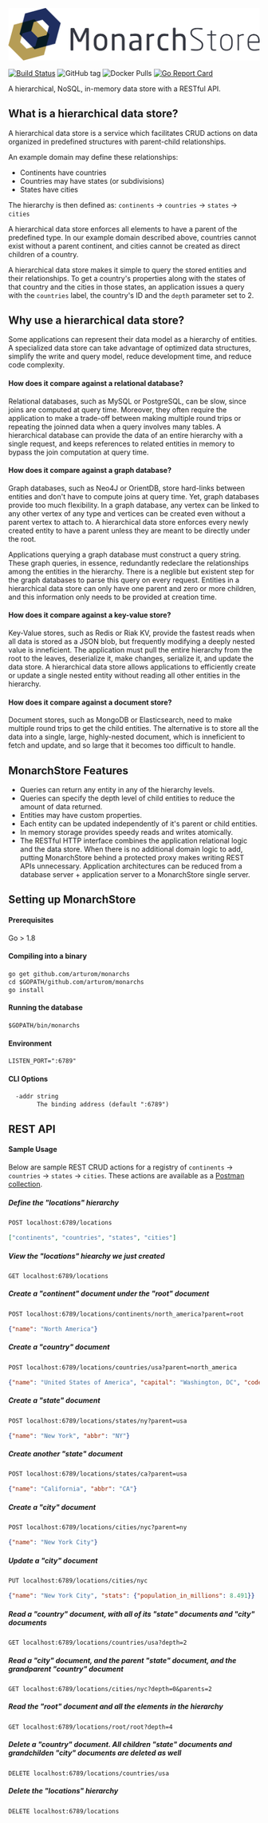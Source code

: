 ![MonarchStore Logo](/logo.png)

[![Build Status](https://travis-ci.org/MonarchStore/monarchs.svg?branch=master)](https://travis-ci.org/MonarchStore/monarchs)
![GitHub tag](https://img.shields.io/github/tag/MonarchStore/monarchs.svg)
![Docker Pulls](https://img.shields.io/docker/pulls/monarchstore/monarchs.svg)
[![Go Report Card](https://goreportcard.com/badge/github.com/MonarchStore/monarchs)](https://goreportcard.com/report/github.com/MonarchStore/monarchs)


A hierarchical, NoSQL, in-memory data store with a RESTful API.

## What is a hierarchical data store? ##
A hierarchical data store is a service which facilitates CRUD actions on data organized in predefined structures with parent-child relationships.

An example domain may define these relationships:

* Continents have countries
* Countries may have states (or subdivisions)
* States have cities

The hierarchy is then defined as: `continents` -> `countries` -> `states` -> `cities`

A hierarchical data store enforces all elements to have a parent of the predefined type. In our example domain described above, countries cannot exist without a parent continent, and cities cannot be created as direct children of a country.

A hierarchical data store makes it simple to query the stored entities and their relationships. To get a country's properties along with the states of that country and the cities in those states, an application issues a query with the `countries` label, the country's ID and the `depth` parameter set to 2.

## Why use a hierarchical data store? ##
Some applications can represent their data model as a hierarchy of entities. A specialized data store can take advantage of optimized data structures, simplify the write and query model, reduce development time, and reduce code complexity.

#### How does it compare against a relational database? ####
Relational databases, such as MySQL or PostgreSQL, can be slow, since joins are computed at query time. Moreover, they often require the application to make a trade-off between making multiple round trips or repeating the joinned data when a query involves many tables. A hierarchical database can provide the data of an entire hierarchy with a single request, and keeps references to related entities in memory to bypass the join computation at query time.

#### How does it compare against a graph database? ####
Graph databases, such as Neo4J or OrientDB, store hard-links between entities and don't have to compute joins at query time. Yet, graph databases provide too much flexibility. In a graph database, any vertex can be linked to any other vertex of any type and vertices can be created even without a parent vertex to attach to. A hierarchical data store enforces every newly created entity to have a parent unless they are meant to be directly under the root.

Applications querying a graph database must construct a query string. These graph queries, in essence, redundantly redeclare the relationships among the entities in the hierarchy. There is a neglible but existent step for the graph databases to parse this query on every request. Entities in a hierarchical data store can only have one parent and zero or more children, and this information only needs to be provided at creation time.

#### How does it compare against a key-value store? ####
Key-Value stores, such as Redis or Riak KV, provide the fastest reads when all data is stored as a JSON blob, but frequently modifying a deeply nested value is inneficient. The application must pull the entire hierarchy from the root to the leaves, deserialize it, make changes, serialize it, and update the data store. A hierarchical data store allows applications to efficiently create or update a single nested entity without reading all other entities in the hierarchy.

#### How does it compare against a document store? ####
Document stores, such as MongoDB or Elasticsearch, need to make multiple round trips to get the child entities. The alternative is to store all the data into a single, large, highly-nested document, which is inneficient to fetch and update, and so large that it becomes too difficult to handle.

## MonarchStore Features ##
- Queries can return any entity in any of the hierarchy levels.
- Queries can specify the depth level of child entities to reduce the amount of data returned.
- Entities may have custom properties.
- Each entity can be updated independently of it's parent or child entities.
- In memory storage provides speedy reads and writes atomically.
- The RESTful HTTP interface combines the application relational logic and the data store. When there is no additional domain logic to add, putting MonarchStore behind a protected proxy makes writing REST APIs unnecessary. Application architectures can be reduced from a database server + application server to a MonarchStore single server.

## Setting up MonarchStore ##

#### Prerequisites ####
Go > 1.8

#### Compiling into a binary ####
```
go get github.com/arturom/monarchs
cd $GOPATH/github.com/arturom/monarchs
go install
```

#### Running the database ####
```
$GOPATH/bin/monarchs
```

#### Environment ###
```
LISTEN_PORT=":6789"
```

#### CLI Options ###
```
  -addr string
        The binding address (default ":6789")
```

## REST API ##

#### Sample Usage ####
Below are sample REST CRUD actions for a registry of `continents` -> `countries` -> `states` -> `cities`. These actions are available as a [Postman collection](demo_postman_collection.json).

##### Define the "locations" hierarchy
```
POST localhost:6789/locations
```
```json
["continents", "countries", "states", "cities"]
```


##### View the "locations" hiearchy we just created
```
GET localhost:6789/locations
```


##### Create a "continent" document under the "root" document
```
POST localhost:6789/locations/continents/north_america?parent=root
```
```json
{"name": "North America"}
```


##### Create a "country" document
```
POST localhost:6789/locations/countries/usa?parent=north_america
```
```json
{"name": "United States of America", "capital": "Washington, DC", "code": "usa"}
```


##### Create a "state" document
```
POST localhost:6789/locations/states/ny?parent=usa
```
```json
{"name": "New York", "abbr": "NY"}
```


##### Create another "state" document
```
POST localhost:6789/locations/states/ca?parent=usa
```
```json
{"name": "California", "abbr": "CA"}
```


##### Create a "city" document
```
POST localhost:6789/locations/cities/nyc?parent=ny
```
```json
{"name": "New York City"}
```


##### Update a "city" document
```
PUT localhost:6789/locations/cities/nyc
```
```json
{"name": "New York City", "stats": {"population_in_millions": 8.491}}
```


##### Read a "country" document, with all of its "state" documents and "city" documents
```
GET localhost:6789/locations/countries/usa?depth=2
```


##### Read a "city" document, and the parent "state" document, and the grandparent "country" document
```
GET localhost:6789/locations/cities/nyc?depth=0&parents=2
```


##### Read the "root" document and all the elements in the hierarchy
```
GET localhost:6789/locations/root/root?depth=4
```


##### Delete a "country" document. All children "state" documents and grandchilden "city" documents are deleted as well
```
DELETE localhost:6789/locations/countries/usa
```


##### Delete the "locations" hierarchy
```
DELETE localhost:6789/locations
```

